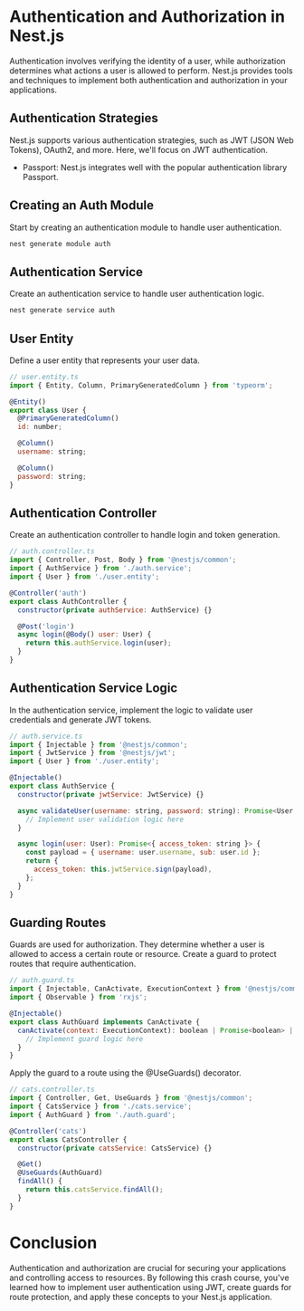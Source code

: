# Authentication and Authorization in Nest.js

Authentication involves verifying the identity of a user, while authorization determines what actions a user is allowed to perform. Nest.js provides tools and techniques to implement both authentication and authorization in your applications.

## Authentication Strategies

Nest.js supports various authentication strategies, such as JWT (JSON Web Tokens), OAuth2, and more. Here, we'll focus on JWT authentication.

- Passport: Nest.js integrates well with the popular authentication library Passport.

## Creating an Auth Module

Start by creating an authentication module to handle user authentication.

```bash
nest generate module auth

```

## Authentication Service

Create an authentication service to handle user authentication logic.

```bash
nest generate service auth
```

## User Entity

Define a user entity that represents your user data.

```javascript
// user.entity.ts
import { Entity, Column, PrimaryGeneratedColumn } from 'typeorm';

@Entity()
export class User {
  @PrimaryGeneratedColumn()
  id: number;

  @Column()
  username: string;

  @Column()
  password: string;
}

```

## Authentication Controller

Create an authentication controller to handle login and token generation.

```javascript
// auth.controller.ts
import { Controller, Post, Body } from '@nestjs/common';
import { AuthService } from './auth.service';
import { User } from './user.entity';

@Controller('auth')
export class AuthController {
  constructor(private authService: AuthService) {}

  @Post('login')
  async login(@Body() user: User) {
    return this.authService.login(user);
  }
}

```

## Authentication Service Logic

In the authentication service, implement the logic to validate user credentials and generate JWT tokens.

```javascript
// auth.service.ts
import { Injectable } from '@nestjs/common';
import { JwtService } from '@nestjs/jwt';
import { User } from './user.entity';

@Injectable()
export class AuthService {
  constructor(private jwtService: JwtService) {}

  async validateUser(username: string, password: string): Promise<User | null> {
    // Implement user validation logic here
  }

  async login(user: User): Promise<{ access_token: string }> {
    const payload = { username: user.username, sub: user.id };
    return {
      access_token: this.jwtService.sign(payload),
    };
  }
}

```

## Guarding Routes

Guards are used for authorization. They determine whether a user is allowed to access a certain route or resource. Create a guard to protect routes that require authentication.

```javascript
// auth.guard.ts
import { Injectable, CanActivate, ExecutionContext } from '@nestjs/common';
import { Observable } from 'rxjs';

@Injectable()
export class AuthGuard implements CanActivate {
  canActivate(context: ExecutionContext): boolean | Promise<boolean> | Observable<boolean> {
    // Implement guard logic here
  }
}

```

Apply the guard to a route using the @UseGuards() decorator.

```javascript
// cats.controller.ts
import { Controller, Get, UseGuards } from '@nestjs/common';
import { CatsService } from './cats.service';
import { AuthGuard } from './auth.guard';

@Controller('cats')
export class CatsController {
  constructor(private catsService: CatsService) {}

  @Get()
  @UseGuards(AuthGuard)
  findAll() {
    return this.catsService.findAll();
  }
}

```

# Conclusion

Authentication and authorization are crucial for securing your applications and controlling access to resources. By following this crash course, you've learned how to implement user authentication using JWT, create guards for route protection, and apply these concepts to your Nest.js application.